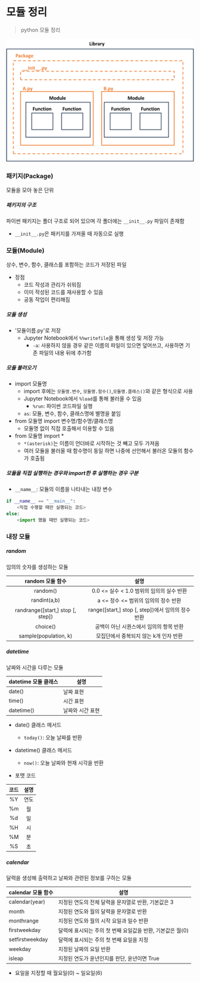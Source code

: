 # 모듈 정리

> python 모듈 정리



![image_example_1](module.assets/python_structure.png)



### 패키지(Package)

모듈을 모아 놓은 단위



##### 패키지의 구조

파이썬 패키지는 폴더 구조로 되어 있으며 각 폴더에는 `__init__.py` 파일이 존재함

-  `__init__.py`은 패키지를 가져올 때 자동으로 실행



### 모듈(Module)

상수, 변수, 함수, 클래스를 포함하는 코드가 저장된 파일

- 장점
  - 코드 작성과 관리가 쉬워짐
  - 이미 작성된 코드를 재사용할 수 있음
  - 공동 작업이 편리해짐



##### 모듈 생성

- '모듈이름.py'로 저장
  - Jupyter Notebook에서 `%%writefile`을 통해 생성 및 저장 가능
    - `-a`: 사용하지 않을 경우 같은 이름의 파일이 있으면 덮어쓰고, 사용하면 기존 파일의 내용 뒤에 추가함



##### 모듈 불러오기

- import 모듈명
  - import 후에는 `모듈명.변수`, `모듈명.함수()`,`모듈명.클래스()`와 같은 형식으로 사용
  - Jupyter Notebook에서 `%load`를 통해 불러올 수 있음
    - `%run`: 파이썬 코드파일 실행
  - `as`: 모듈, 변수, 함수, 클래스명에 별명을 붙임
- from 모듈명 import 변수명/함수명/클래스명
  - 모듈명 없이 직접 호출해서 이용할 수 있음
- from  모듈명 import *
  - `*(asterisk)`는 이름이 언더바로 시작하는 것 빼고 모두 가져옴
  - 여러 모듈을 불러올 때 함수명이 동일 하면 나중에 선언해서 불러온 모듈의 함수가 호출됨



##### 모듈을 직접 실행하는 경우와 import한 후 실행하는 경우 구분

- `__name__`: 모듈의 이름을 나타내는 내장 변수

```python
if __name__ == "__main__":
    <직접 수행할 때만 실행되는 코드>
else:
    <import 했을 때만 실행되는 코드>
```



### 내장 모듈



##### random

임의의 숫자를 생성하는 모듈

|         random 모듈 함수          |                        설명                        |
| :-------------------------------: | :------------------------------------------------: |
|             random()              |     0.0 <= 실수 < 1.0 범위의 임의의 실수 반환      |
|           randint(a,b)            |        a <= 정수 <= 범위의 임의의 정수 반환        |
| randrange([start,] stop [, step]) | range([start,] stop [, step])에서 임의의 정수 반환 |
|             choice()              |      공백이 아닌 시퀀스에서 임의의 항목 반환       |
|       sample(population, k)       |       모집단에서 중복되지 않는 k개 인자 반환       |

##### datetime

날짜와 시간을 다루는 모듈

| datetime 모듈 클래스 | 설명             |
| -------------------- | ---------------- |
| date()               | 날짜 표현        |
| time()               | 시간 표현        |
| datetime()           | 날짜와 시간 표현 |

- date() 클래스 메서드
  - `today()`: 오늘 날짜를 반환
- datetime() 클래스 메서드
  - `now()`:  오늘 날짜와 현재 시각을 반환

- 포맷 코드

| 코드 | 설명 |
| :--: | :--: |
|  %Y  | 연도 |
|  %m  |  월  |
|  %d  |  일  |
|  %H  |  시  |
|  %M  |  분  |
|  %S  |  초  |



##### calendar

달력을 생성해 출력하고 날짜와 관련된 정보를 구하는 모듈

| calendar 모듈 함수 | 설명                                                       |
| ------------------ | ---------------------------------------------------------- |
| calendar(year)     | 지정된 연도의 전체 달력을 문자열로 반환, 기본값은 3        |
| month              | 지정된 연도와 월의 달력을 문자열로 반환                    |
| monthrange         | 지정된 연도와 월의 시작 요일과 일수 반환                   |
| firstweekday       | 달력에 표시되는 주의 첫 번째 요일값을 반환, 기본값은 월(0) |
| setfirstweekday    | 달력에 표시되는 주의 첫 번째 요일을 지정                   |
| weekday            | 지정된 날짜의 요일 반환                                    |
| isleap             | 지정된 연도가 윤년인지를 판단, 윤년이면 True               |

- 요일을 지정할 때 월요일(0) ~ 일요일(6)


